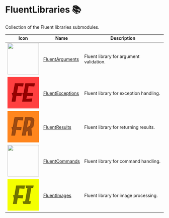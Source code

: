 # FluentLibraries 📚

Collection of the Fluent libraries submodules.

| Icon | Name | Description |
| --- | --- | --- |
| <img src="https://github.com/onixion/FluentArguments/blob/main/Assets/Icon.jpg" width="100" height="100"> | [FluentArguments](https://github.com/onixion/FluentArguments) | Fluent library for argument validation. |
| <img src="https://github.com/onixion/FluentExceptions/blob/main/Assets/Icon.jpg" width="100" height="100"> | [FluentExceptions](https://github.com/onixion/FluentExceptions) | Fluent library for exception handling. |
| <img src="https://github.com/onixion/FluentResults/blob/main/Assets/Icon.jpg" width="100" height="100"> | [FluentResults](https://github.com/onixion/FluentResults) | Fluent library for returning results.|
| <img src="https://github.com/onixion/FluentCommands/blob/main/Assets/Icon.jpg" width="100" height="100"> | [FluentCommands](https://github.com/onixion/FluentCommands) | Fluent library for command handling.|
| <img src="https://github.com/onixion/FluentImages/blob/main/Assets/Icon.jpg" width="100" height="100"> | [FluentImages](https://github.com/onixion/FluentImages) | Fluent library for image processing.|
